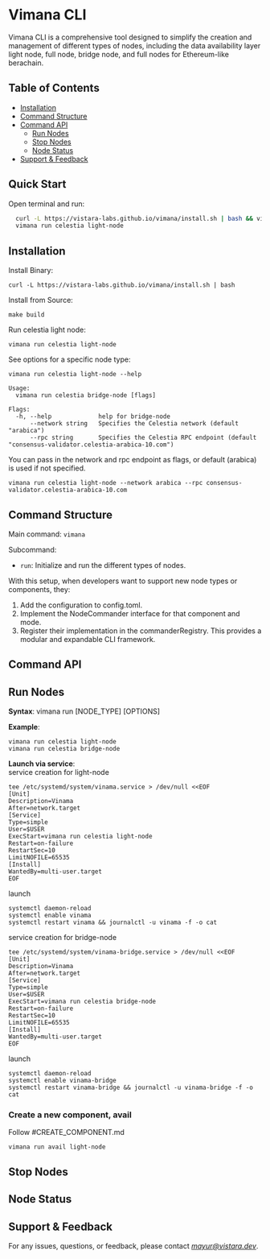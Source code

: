# Vimana CLI 

Vimana CLI is a comprehensive tool designed to simplify the creation and management of different types of nodes, including the data availability layer light node, full node, bridge node, and full nodes for Ethereum-like berachain.

## Table of Contents

- [Installation](#installation)
- [Command Structure](#command-structure)
- [Command API](#command-api)
  - [Run Nodes](#run-nodes)
  - [Stop Nodes](#stop-nodes)
  - [Node Status](#node-status)
- [Support & Feedback](#support--feedback)

## Quick Start

Open terminal and run:

```bash
  curl -L https://vistara-labs.github.io/vimana/install.sh | bash && vimana init
  vimana run celestia light-node
```

## Installation

Install Binary:

`curl -L https://vistara-labs.github.io/vimana/install.sh | bash`

Install from Source:

`make build`

Run celestia light node:

`vimana run celestia light-node`

See options for a specific node type:

`vimana run celestia light-node --help`

```
Usage:
  vimana run celestia bridge-node [flags]

Flags:
  -h, --help             help for bridge-node
      --network string   Specifies the Celestia network (default "arabica")
      --rpc string       Specifies the Celestia RPC endpoint (default "consensus-validator.celestia-arabica-10.com")
```

You can pass in the network and rpc endpoint as flags, or default (arabica) is used if not specified.

`vimana run celestia light-node --network arabica --rpc consensus-validator.celestia-arabica-10.com`

## Command Structure

Main command: `vimana`

Subcommand:

- `run`: Initialize and run the different types of nodes.

With this setup, when developers want to support new node types or components, they:

1. Add the configuration to config.toml.
2. Implement the NodeCommander interface for that component and mode.
3. Register their implementation in the commanderRegistry.
This provides a modular and expandable CLI framework.

## Command API

## Run Nodes
**Syntax**: 
vimana run [NODE_TYPE] [OPTIONS]

**Example**: 
```
vimana run celestia light-node
vimana run celestia bridge-node
```

**Launch via service**: <br/>
service creation for light-node
```
tee /etc/systemd/system/vinama.service > /dev/null <<EOF
[Unit]
Description=Vinama
After=network.target
[Service]
Type=simple
User=$USER
ExecStart=vimana run celestia light-node
Restart=on-failure
RestartSec=10
LimitNOFILE=65535
[Install]
WantedBy=multi-user.target
EOF
```
launch
```
systemctl daemon-reload
systemctl enable vinama
systemctl restart vinama && journalctl -u vinama -f -o cat
```

service creation for bridge-node

```
tee /etc/systemd/system/vinama-bridge.service > /dev/null <<EOF
[Unit]
Description=Vinama
After=network.target
[Service]
Type=simple
User=$USER
ExecStart=vimana run celestia bridge-node
Restart=on-failure
RestartSec=10
LimitNOFILE=65535
[Install]
WantedBy=multi-user.target
EOF
```
launch
```
systemctl daemon-reload
systemctl enable vinama-bridge
systemctl restart vinama-bridge && journalctl -u vinama-bridge -f -o cat
```

### Create a new component, avail

Follow #CREATE_COMPONENT.md

```
vimana run avail light-node
```

## Stop Nodes

## Node Status
## Support & Feedback

For any issues, questions, or feedback, please contact *mayur@vistara.dev*.
